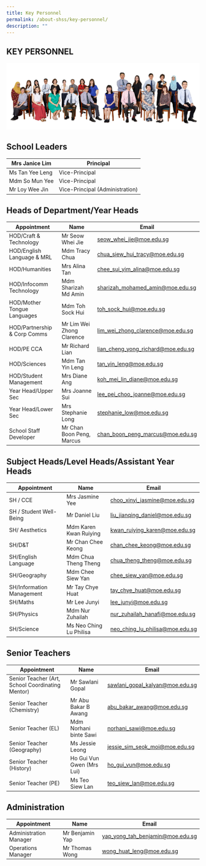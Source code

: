 ```yaml
---
title: Key Personnel
permalink: /about-shss/key-personnel/
description: ""
---
```

KEY PERSONNEL
-------------
![](/images/Staff/SL%20and%20MM%202.jpg)

School Leaders
--------------
<table>
<thead>
  <tr>
    <th>Mrs Janice Lim</th>
    <th>Principal<br></th>
  </tr>
</thead>
<tbody>
  <tr>
    <td>Ms Tan Yee Leng</td>
    <td>Vice-Principal</td>
  </tr>
  <tr>
    <td>Mdm So Mun Yee</td>
    <td>Vice-Principal</td>
  </tr>
  <tr>
    <td>Mr Loy Wee Jin </td>
    <td>Vice-Principal (Administration)</td>
  </tr>
</tbody>
</table>


Heads of Department/Year Heads
------------------------------

|Appointment			| Name			| Email
| -------- | -------- | -------- |
| HOD/Craft & Technology	|	Mr Seow Whei Jie |	seow_whei_jie@moe.edu.sg
| HOD/English Language & MRL	| Mdm Tracy Chua	     |   chua_siew_hui_tracy@moe.edu.sg
| HOD/Humanities		|	Mrs Alina Tan	|	chee_sui_yim_alina@moe.edu.sg
| HOD/Infocomm Technology	|	Mdm Sharizah Md Amin |	sharizah_mohamed_amin@moe.edu.sg
| HOD/Mother Tongue Languages	| Mdm Toh Sock Hui |	toh_sock_hui@moe.edu.sg
| HOD/Partnership & Corp Comms	| Mr Lim Wei Zhong Clarence | lim_wei_zhong_clarence@moe.edu.sg
| HOD/PE CCA		|	Mr Richard Lian	|	lian_cheng_yong_richard@moe.edu.sg
| HOD/Sciences		|	Mdm Tan Yin Leng |	tan_yin_leng@moe.edu.sg
| HOD/Student Management	|	Mrs Diane Ang	|	koh_mei_lin_diane@moe.edu.sg
| Year Head/Upper Sec	|	Mrs Joanne Sui	|	lee_pei_choo_joanne@moe.edu.sg
| Year Head/Lower Sec	|	Mrs Stephanie Long |	stephanie_low@moe.edu.sg
| School Staff Developer	|	Mr Chan Boon Peng, Marcus |	chan_boon_peng_marcus@moe.edu.sg


Subject Heads/Level Heads/Assistant Year Heads
----------------------------------------------
   
| Appointment		|	Name		|	Email
| -------- | -------- | -------- |
| SH / CCE		|	Mrs Jasmine Yee	|	choo_xinyi_jasmine@moe.edu.sg
| SH / Student Well-Being	|	Mr Daniel Liu	|	liu_jianqing_daniel@moe.edu.sg
| SH/ Aesthetics	|		Mdm Karen Kwan Ruiying	| kwan_ruiying_karen@moe.edu.sg
| SH/D&T		|		Mr Chan Chee Keong |	chan_chee_keong@moe.edu.sg
| SH/English Language	|	Mdm Chua Theng Theng |	chua_theng_theng@moe.edu.sg
| SH/Geography		|	Mdm Chee Siew Yan |	chee_siew_yan@moe.edu.sg
| SH/Information Management |	Mr Tay Chye Huat |	tay_chye_huat@moe.edu.sg
| SH/Maths		|	Mr Lee Junyi	|	lee_junyi@moe.edu.sg
| SH/Physics		|	Mdm Nur Zuhailah |	nur_zuhailah_hanafi@moe.edu.sg
| SH/Science		|	Ms Neo Ching Lu Philisa	| neo_ching_lu_philisa@moe.edu.sg

Senior Teachers
---------------
| Appointment				|		Name		|	Email
| -------- | -------- | -------- |
| Senior Teacher (Art, School Coordinating Mentor) |	Mr Sawlani Gopal |	sawlani_gopal_kalyan@moe.edu.sg
| Senior Teacher (Chemistry)		|		Mr Abu Bakar B Awang |	abu_bakar_awang@moe.edu.sg
| Senior Teacher (EL)		|			Mdm Norhani binte Sawi |	norhani_sawi@moe.edu.sg
| Senior Teacher (Geography)		|		Ms Jessie Leong	|	jessie_sim_seok_moi@moe.edu.sg
| Senior Teacher (History)		|		Ho Gui Vun Gwen (Mrs Lui) |	ho_gui_vun@moe.edu.sg
| Senior Teacher (PE)			|		Ms Teo Siew Lan	|	teo_siew_lan@moe.edu.sg

Administration
--------------

| Appointment	|	Name	|	Email
| -------- | -------- | -------- |
| Administration Manager |	Mr Benjamin Yap	| yap_yong_tah_benjamin@moe.edu.sg
| Operations Manager	| Mr Thomas Wong |	wong_huat_leng@moe.edu.sg